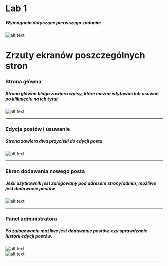 # Lab 1

####
##### Wymagania dotyczące pierwszego zadania:
####

![alt text](https://i.imgur.com/5amOJqU.png)

# Zrzuty ekranów poszczególnych stron

### Strona główna
##### Strona główna bloga zawiera wpisy, które można edytować lub usuwać po kliknięciu na ich tytuł.  
####

![alt text](https://i.imgur.com/j59VJR0.png)


---
### Edycja postów i usuwanie
##### Strona zawiera dwa przyciski do edycji posta.  
####

![alt text](https://i.imgur.com/W8y8A9J.png)  


---
### Ekran dodawania nowego posta
##### Jeśli użytkownik jest zalogowany pod adresem strony/admin, możliwe jest dodawanie postów

![alt text](https://i.imgur.com/xFLBCE0.png)  


---
### Panel administratora
##### Po zalogowaniu możliwe jest dodawanie postów, czy sprawdzanie historii edycji postów.  

![alt text](https://i.imgur.com/P4EFERL.png)  
![alt text](https://i.imgur.com/spvRRMp.png)


---